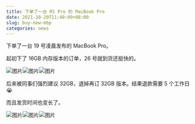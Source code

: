 ```yaml
---
title: 下单了一台 M1 Pro 的 MacBook Pro
date: 2021-10-20T11:40:09+08:00
slug: buy-new-mbp
categories: news
---
```


下单了一台 19 号凌晨发布的 MacBook Pro。

起初下了 16GB 内存版本的订单，26 号就到货还挺快的。

![图片](assets/IMG_1.png)![图片](assets/IMG_2.png)![图片](assets/IMG_3.png)

后来被同事们强烈建议 32GB，退掉再订 32GB 版本。结果退款需要 5 个工作日😭

而且发货时间也变长了。

![图片](assets/IMG_4.png)![图片](assets/IMG_5.png)![图片](assets/IMG_6.jpg)